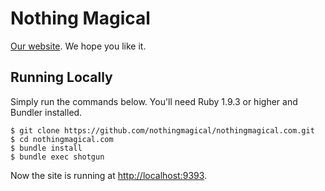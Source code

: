 # Nothing Magical

[Our website](http://nothingmagical.com). We hope you like it.

## Running Locally

Simply run the commands below. You'll need Ruby 1.9.3 or higher and Bundler installed.

```
$ git clone https://github.com/nothingmagical/nothingmagical.com.git
$ cd nothingmagical.com
$ bundle install
$ bundle exec shotgun
```

Now the site is running at <http://localhost:9393>.
